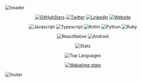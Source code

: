 
![header](https://capsule-render.vercel.app/api?type=waving&color=0:e4bf7a,100:df6d74&height=300&section=header&text=Rocco%20Luigi%20Scarcella&fontSize=53&desc=Mobile%20Developer&descAlign=71)

<p align="center">
<a href="https://github/rolud"><img alt="GitHubStars" src="https://img.shields.io/github/stars/rolud?style=social"/></a>
<a href="https://twitter.com/roluds"><img alt="Twitter" src="https://img.shields.io/badge/LinkedIn-Rocco%20Luigi%20Scarcella-blue"/></a>
<a href="https://www.linkedin.com/in/roccoluigiscarcella/"><img alt="LinkedIn" src="https://img.shields.io/twitter/url?style=social&url=https%3A%2F%2Ftwitter.com%2Froluds"/></a>
<a href="https://rolud.eu"><img alt="Website" src="https://img.shields.io/badge/website-rolud.eu-black"/></a>
</p>

<p align="center">
<img alt="Javascript" src="https://img.shields.io/badge/JavaScript-323330?style=for-the-badge&logo=javascript&logoColor=F7DF1E"/>
<img alt="Typescript" src="https://img.shields.io/badge/TypeScript-007ACC?style=for-the-badge&logo=typescript&logoColor=white"/>
<img alt="Kotlin" src="https://img.shields.io/badge/Kotlin-0095D5?&style=for-the-badge&logo=kotlin&logoColor=white"/>
<img alt="Python" src="https://img.shields.io/badge/Python-FFD43B?style=for-the-badge&logo=python&logoColor=blue"/>
<img alt="Ruby" src="https://img.shields.io/badge/Ruby-CC342D?style=for-the-badge&logo=ruby&logoColor=white"/>
</p>

<p align="center">
<img alt="ReactNative" src="https://img.shields.io/badge/React_Native-20232A?style=for-the-badge&logo=react&logoColor=61DAFB"/>
<img alt="Android" src="https://img.shields.io/badge/Android-3DDC84?style=for-the-badge&logo=android&logoColor=white"/>
</p>



<div align="center">

![Stats](https://github-readme-stats-rho-one-88.vercel.app/api?username=rolud&show_icons=true&theme=onedark)

![Top Languages](https://github-readme-stats-rho-one-88.vercel.app/api/top-langs/?username=rolud&langs_count=10&theme=onedark&layout=compact)

[![Wakatime stats](https://github-readme-stats-rho-one-88.vercel.app/api/wakatime?username=rolud&theme=onedark&layout=compact)](https://github.com/rolud/github-readme-stats)

</div>

![footer](https://capsule-render.vercel.app/api?type=waving&color=0:e4bf7a,100:df6d74&height=100&section=footer)
